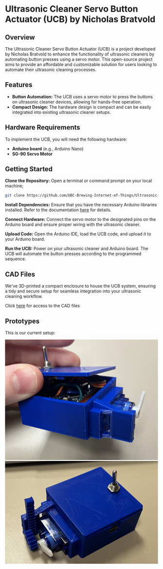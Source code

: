# Ultrasonic Cleaner Servo Button Actuator (UCB) by Nicholas Bratvold

## Overview
The Ultrasonic Cleaner Servo Button Actuator (UCB) is a project developed by Nicholas Bratvold to enhance the functionality of ultrasonic cleaners by automating button presses using a servo motor. This open-source project aims to provide an affordable and customizable solution for users looking to automate their ultrasonic cleaning processes.

## Features
- __Button Automation:__ The UCB uses a servo motor to press the buttons on ultrasonic cleaner devices, allowing for hands-free operation.
- __Compact Design:__ The hardware design is compact and can be easily integrated into existing ultrasonic cleaner setups.

## Hardware Requirements
To implement the UCB, you will need the following hardware:

- __Arduino board__ (e.g., Arduino Nano)
- __SG-90 Servo Motor__

## Getting Started
__Clone the Repository:__
Open a terminal or command prompt on your local machine;

```bash
git clone https://github.com/UBC-Brewing-Internet-of-Things/Ultrasonic-Cleaner-Servo-Button-Actuator.git
```

__Install Dependencies:__
Ensure that you have the necessary Arduino libraries installed. Refer to the documentation [here](https://www.arduino.cc/en/Guide) for details.

__Connect Hardware:__
Connect the servo motor to the designated pins on the Arduino board and ensure proper wiring with the ultrasonic cleaner.  

__Upload Code:__
Open the Arduino IDE, load the UCB code, and upload it to your Arduino board.

__Run the UCB:__
Power on your ultrasonic cleaner and Arduino board. The UCB will automate the button presses according to the programmed sequence.

## CAD Files
We've 3D-printed a compact enclosure to house the UCB system, ensuring a tidy and secure setup for seamless integration into your ultrasonic cleaning workflow.

Click [here](https://cad.onshape.com/documents/cc328801bbe54f035c3b7bfe/w/303cb7792c4bb231bbfc453c/e/3c9fc0f5cdcdb3211f134436?renderMode=0&uiState=655960af94201b62afda7c2c) for access to the CAD files

## Prototypes
This is our current setup:

![Image 1](images/prototype1.jpg)
![Image 2](images/prototype2.jpg)




